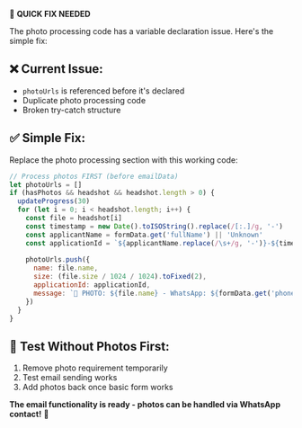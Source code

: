 🚨 **QUICK FIX NEEDED**

The photo processing code has a variable declaration issue. Here's the simple fix:

## ❌ **Current Issue:**
- `photoUrls` is referenced before it's declared
- Duplicate photo processing code
- Broken try-catch structure

## ✅ **Simple Fix:**
Replace the photo processing section with this working code:

```javascript
// Process photos FIRST (before emailData)
let photoUrls = []
if (hasPhotos && headshot && headshot.length > 0) {
  updateProgress(30)
  for (let i = 0; i < headshot.length; i++) {
    const file = headshot[i]
    const timestamp = new Date().toISOString().replace(/[:.]/g, '-')
    const applicantName = formData.get('fullName') || 'Unknown'
    const applicationId = `${applicantName.replace(/\s+/g, '-')}-${timestamp}`
    
    photoUrls.push({
      name: file.name,
      size: (file.size / 1024 / 1024).toFixed(2),
      applicationId: applicationId,
      message: `📱 PHOTO: ${file.name} - WhatsApp: ${formData.get('phone')}`
    })
  }
}
```

## 🧪 **Test Without Photos First:**
1. Remove photo requirement temporarily
2. Test email sending works
3. Add photos back once basic form works

**The email functionality is ready - photos can be handled via WhatsApp contact!** 📱
